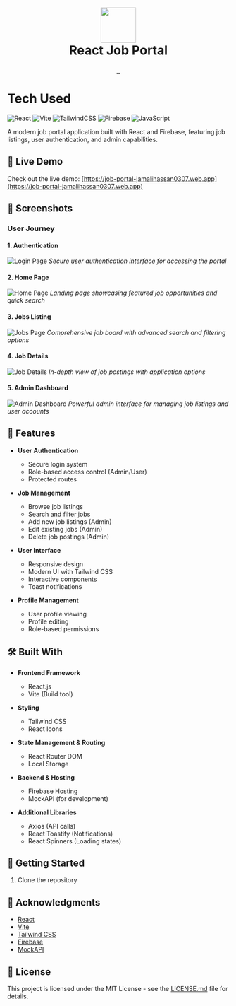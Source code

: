 <div align="center">
      <h1> <img src="https://i.imgur.com/5wEzL2p.png" width="80px"><br/>React Job Portal</h1>
</div>

<p align="center">
    <a href="https://job-portal-jamalihassan0307.web.app" target="_blank">
        <img alt="" src="https://img.shields.io/badge/Website-EA4C89?style=normal&logo=dribbble&logoColor=white" style="vertical-align:center" />
    </a>
    <a href="https://web.facebook.com/profile.php?id=61558862693997" target="_blank">
        <img alt="" src="https://img.shields.io/badge/Facebook-1877F2?style=normal&logo=facebook&logoColor=white" style="vertical-align:center" />
    </a>
    <a href="https://www.linkedin.com/in/jamalihassan0307/" target="_blank">
        <img alt="" src="https://img.shields.io/badge/LinkedIn-0077B5?style=normal&logo=linkedin&logoColor=white" style="vertical-align:center" />
    </a>
</p>

# Tech Used

![React](https://img.shields.io/badge/react-%2320232a.svg?style=for-the-badge&logo=react&logoColor=%2361DAFB)
![Vite](https://img.shields.io/badge/vite-%23646CFF.svg?style=for-the-badge&logo=vite&logoColor=white)
![TailwindCSS](https://img.shields.io/badge/tailwindcss-%2338B2AC.svg?style=for-the-badge&logo=tailwind-css&logoColor=white)
![Firebase](https://img.shields.io/badge/firebase-%23039BE5.svg?style=for-the-badge&logo=firebase)
![JavaScript](https://img.shields.io/badge/javascript-%23323330.svg?style=for-the-badge&logo=javascript&logoColor=%23F7DF1E)

A modern job portal application built with React and Firebase, featuring job listings, user authentication, and admin capabilities.

## 🔴 Live Demo

Check out the live demo: [https://job-portal-jamalihassan0307.web.app](https://job-portal-jamalihassan0307.web.app)

## 📸 Screenshots

### User Journey

#### 1. Authentication

![Login Page](screenshots/loginpage.png)
_Secure user authentication interface for accessing the portal_

#### 2. Home Page

![Home Page](screenshots/homepage.png)
_Landing page showcasing featured job opportunities and quick search_

#### 3. Jobs Listing

![Jobs Page](screenshots/jobspage.png)
_Comprehensive job board with advanced search and filtering options_

#### 4. Job Details

![Job Details](screenshots/jobdetails.png)
_In-depth view of job postings with application options_

#### 5. Admin Dashboard

![Admin Dashboard](screenshots/admindashboard.png)
_Powerful admin interface for managing job listings and user accounts_

## 🚀 Features

- **User Authentication**

  - Secure login system
  - Role-based access control (Admin/User)
  - Protected routes

- **Job Management**

  - Browse job listings
  - Search and filter jobs
  - Add new job listings (Admin)
  - Edit existing jobs (Admin)
  - Delete job postings (Admin)

- **User Interface**

  - Responsive design
  - Modern UI with Tailwind CSS
  - Interactive components
  - Toast notifications

- **Profile Management**
  - User profile viewing
  - Profile editing
  - Role-based permissions

## 🛠️ Built With

- **Frontend Framework**

  - React.js
  - Vite (Build tool)

- **Styling**

  - Tailwind CSS
  - React Icons

- **State Management & Routing**

  - React Router DOM
  - Local Storage

- **Backend & Hosting**

  - Firebase Hosting
  - MockAPI (for development)

- **Additional Libraries**
  - Axios (API calls)
  - React Toastify (Notifications)
  - React Spinners (Loading states)

## 🚀 Getting Started

1. Clone the repository

## 🙏 Acknowledgments

- [React](https://reactjs.org/)
- [Vite](https://vitejs.dev/)
- [Tailwind CSS](https://tailwindcss.com/)
- [Firebase](https://firebase.google.com/)
- [MockAPI](https://mockapi.io/)

## 📝 License

This project is licensed under the MIT License - see the [LICENSE.md](LICENSE.md) file for details.
